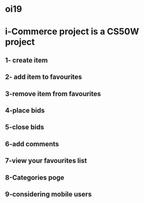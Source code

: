 # oi19
# i-Commerce project is a CS50W project
## 1- create item  
## 2- add item to favourites 
## 3-remove item from favourites
## 4-place bids
## 5-close bids
## 6-add comments
## 7-view your favourites list
## 8-Categories poge
## 9-considering mobile users

